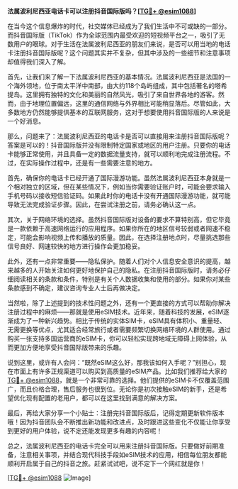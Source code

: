 **法属波利尼西亚电话卡可以注册抖音国际版吗？[[TG💪+ @esim1088](https://t.me/s/esim1088)]**

在当今这个信息爆炸的时代，社交媒体已经成为了我们生活中不可或缺的一部分。而抖音国际版（TikTok）作为全球范围内最受欢迎的短视频平台之一，吸引了无数用户的眼球。对于生活在法属波利尼西亚的朋友们来说，是否可以用当地的电话卡注册抖音国际版呢？这个问题其实并不复杂，但其中涉及的一些细节和注意事项却值得我们深入了解。

首先，让我们来了解一下法属波利尼西亚的基本情况。法属波利尼西亚是法国的一个海外领地，位于南太平洋中南部，由大约118个岛屿组成，其中包括著名的塔希提岛。这里拥有独特的文化和美丽的自然风光，吸引了来自世界各地的游客。然而，由于地理位置偏远，这里的通信网络与外界相比可能稍显落后。尽管如此，大多数地方仍然能够提供基本的互联网服务，这对于想要使用抖音国际版的人来说是一个好消息。

那么，问题来了：法属波利尼西亚的电话卡是否可以直接用来注册抖音国际版呢？答案是可以的！抖音国际版并没有限制特定国家或地区的用户注册。只要你的电话卡能够正常使用，并且具备一定的数据流量支持，就可以顺利地完成注册流程。不过，在实际操作过程中，还是有一些需要注意的地方。

首先，确保你的电话卡已经开通了国际漫游功能。虽然法属波利尼西亚本身就是一个相对独立的区域，但在某些情况下，例如当你需要验证账户时，可能会要求输入手机号码以接收短信验证码。如果此时你的电话卡没有开通国际漫游功能，就可能导致无法完成验证步骤。因此，在尝试注册之前，请务必确认这一点。

其次，关于网络环境的选择。虽然抖音国际版对设备的要求不算特别高，但它毕竟是一款依赖于高速网络运行的应用程序。如果你所在的地区信号较弱或者网速不稳定，可能会影响视频上传和播放的质量。因此，在选择注册地点时，尽量挑选那些信号良好、网速较快的地方进行操作会更加稳妥。

此外，还有一点非常重要——隐私保护。随着人们对个人信息安全意识的提高，越来越多的人开始关注如何更好地保护自己的隐私。在注册抖音国际版时，请务必仔细阅读相关的条款和条件，特别是有关个人数据收集和使用的部分。如果你对某些条款感到不确定，建议咨询专业人士后再做决定。

当然啦，除了上述提到的技术性问题之外，还有一个更直接的方式可以帮助你解决注册过程中的麻烦——那就是使用eSIM技术。近年来，随着科技的发展，eSIM逐渐成为了一种新兴趋势。相比于传统的实体SIM卡，eSIM具有体积小、重量轻、无需更换等优点，尤其适合经常旅行或者需要频繁切换网络环境的人群使用。通过购买一张支持多国运营商的eSIM卡，你可以轻松实现跨地域无障碍上网体验，从而更加方便地享受抖音国际版带来的乐趣。

说到这里，或许有人会问：“既然eSIM这么好，那我该如何入手呢？”别担心，现在市面上有许多正规渠道可以购买到高质量的eSIM产品。比如我们推荐给大家的[TG💪+ @esim1088](https://t.me/s/esim1088)，就是一个非常可靠的选择。他们提供的eSIM卡不仅覆盖范围广，而且价格合理，售后服务也很到位。无论你是初次接触eSIM的新手，还是希望优化现有配置的老用户，都可以在这里找到满意的解决方案。

最后，再给大家分享一个小贴士：注册完抖音国际版后，记得定期更新软件版本哦！因为抖音团队会不断推出新功能和改进点，及时跟进这些变化不仅能让你享受到更好的用户体验，说不定还能发现更多有趣的内容呢！

总之，法属波利尼西亚的电话卡完全可以用来注册抖音国际版。只要做好前期准备，注意相关事项，并结合现代科技手段如eSIM技术的应用，相信每位朋友都能顺利开启属于自己的抖音之旅。赶紧试试吧，说不定下一个网红就是你！

[[TG💪+ @esim1088](https://t.me/s/esim1088) ![Image](https://i.postimg.cc/4NQfJmqS/Snipaste-2025-05-13-00-14-12.png)]